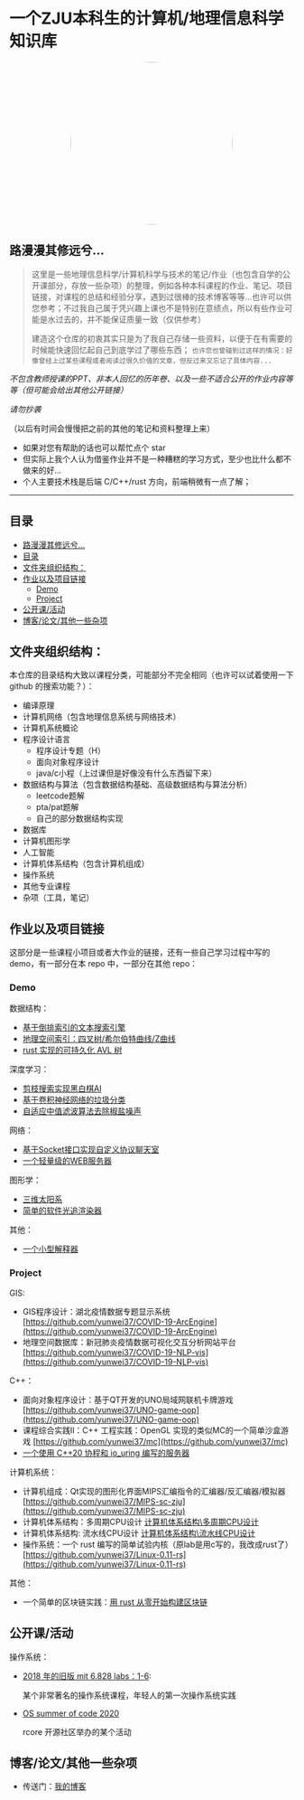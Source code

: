 # 一个ZJU本科生的计算机/地理信息科学知识库

<div align="center">
<img style="object-position: center;height: 30vmin;border-radius: 50%;" src="https://avatars.githubusercontent.com/u/34985212?v=4">
</div>

## 路漫漫其修远兮...

> 这里是一些地理信息科学/计算机科学与技术的笔记/作业（也包含自学的公开课部分，存放一些杂项）的整理，例如各种本科课程的作业、笔记、项目链接，对课程的总结和经验分享，遇到过很棒的技术博客等等...也许可以供您参考；不过我自己属于凭兴趣上课也不是特别在意绩点，所以有些作业可能是水过去的，并不能保证质量一致（仅供参考）
> 
> 建造这个仓库的初衷其实只是为了我自己存储一些资料，以便于在有需要的时候能快速回忆起自己到底学过了哪些东西；
> `也许您也曾碰到过这样的情况：好像曾经上过某些课程或者阅读过很久价值的文章，但反过来又忘记了具体内容...`
>

*不包含教师授课的PPT、非本人回忆的历年卷、以及一些不适合公开的作业内容等等（但可能会给出其他公开链接）*

*请勿抄袭*

（以后有时间会慢慢把之前的其他的笔记和资料整理上来）

- 如果对您有帮助的话也可以帮忙点个 star 
- 但实际上我个人认为借鉴作业并不是一种糟糕的学习方式，至少也比什么都不做来的好...
- 个人主要技术栈是后端 C/C++/rust 方向，前端稍微有一点了解；

-----------------------

## 目录

<!-- TOC -->

- [路漫漫其修远兮...](#路漫漫其修远兮)
- [目录](#目录)
- [文件夹组织结构：](#文件夹组织结构)
- [作业以及项目链接](#作业以及项目链接)
  - [Demo](#demo)
  - [Project](#project)
- [公开课/活动](#公开课活动)
- [博客/论文/其他一些杂项](#博客论文其他一些杂项)

<!-- /TOC -->

## 文件夹组织结构：

本仓库的目录结构大致以课程分类，可能部分不完全相同（也许可以试着使用一下 github 的搜索功能？）：

- 编译原理
- 计算机网络（包含地理信息系统与网络技术）
- 计算机系统概论
- 程序设计语言
  - 程序设计专题（H）
  - 面向对象程序设计
  - java/c小程（上过课但是好像没有什么东西留下来）
- 数据结构与算法（包含数据结构基础、高级数据结构与算法分析）
  - leetcode题解
  - pta/pat题解
  - 自己的部分数据结构实现
- 数据库
- 计算机图形学
- 人工智能
- 计算机体系结构（包含计算机组成）
- 操作系统
- 其他专业课程
- 杂项（工具，笔记）
    
## 作业以及项目链接

这部分是一些课程小项目或者大作业的链接，还有一些自己学习过程中写的 demo，有一部分在本 repo 中，一部分在其他 repo：

### Demo

数据结构：

- [基于倒排索引的文本搜索引擎](数据结构与算法/search_engine)
- [地理空间索引：四叉树/希尔伯特曲线/Z曲线](地理空间数据库/Geometry)
- [rust 实现的可持久化 AVL 树](https://github.com/yunwei37/immutable-map-rs)

深度学习：

- [剪枝搜索实现黑白棋AI](人工智能/AI_Reversi)
- [基于卷积神经网络的垃圾分类](人工智能/garbage-classification)
- [自适应中值滤波算法去除椒盐噪声](人工智能/image-restoration)

网络：

- [基于Socket接口实现自定义协议聊天室](计算机网络/socketChat)
- [一个轻量级的WEB服务器](计算机网络/webServer)

图形学：

- [三维太阳系](计算机图形学/SolarSystem)
- [简单的软件光追渲染器](https://github.com/yunwei37/rayTracing)

其他：

- [一个小型解释器](https://github.com/yunwei37/tryC)

### Project

GIS:

- GIS程序设计：湖北疫情数据专题显示系统 [https://github.com/yunwei37/COVID-19-ArcEngine](https://github.com/yunwei37/COVID-19-ArcEngine)
- 地理空间数据库：新冠肺炎疫情数据可视化交互分析网站平台 [https://github.com/yunwei37/COVID-19-NLP-vis](https://github.com/yunwei37/COVID-19-NLP-vis)
  
C++：

- 面向对象程序设计：基于QT开发的UNO局域网联机卡牌游戏 [https://github.com/yunwei37/UNO-game-oop](https://github.com/yunwei37/UNO-game-oop)
- 课程综合实践Ⅱ：C++ 工程实践：OpenGL 实现的类似MC的一个简单沙盒游戏 [https://github.com/yunwei37/mc](https://github.com/yunwei37/mc)
- [一个使用 C++20 协程和 io_uring 编写的服务器](https://github.com/yunwei37/co-uring-WebServer)

计算机系统：

- 计算机组成：Qt实现的图形化界面MIPS汇编指令的汇编器/反汇编器/模拟器 [https://github.com/yunwei37/MIPS-sc-zju](https://github.com/yunwei37/MIPS-sc-zju)
- 计算机体系结构：多周期CPU设计 [计算机体系结构\多周期CPU设计](计算机体系结构/多周期CPU设计)
- 计算机体系结构: 流水线CPU设计 [计算机体系结构\流水线CPU设计](计算机体系结构/流水线CPU设计)
- 操作系统：一个 rust 编写的简单试验内核（原lab是用c写的，我改成rust了）[https://github.com/yunwei37/Linux-0.11-rs](https://github.com/yunwei37/Linux-0.11-rs)

其他：

- 一个简单的区块链实践：[用 rust 从零开始构建区块链](https://github.com/yunwei37/blockchain-rust)

## 公开课/活动

操作系统：

- [2018 年的旧版 mit 6.828 labs：1-6](https://github.com/yunwei37/6.828-2018-labs):

  某个非常著名的操作系统课程，年轻人的第一次操作系统实践

- [OS summer of code 2020](https://github.com/yunwei37/os-summer-of-code-daily)

  rcore 开源社区举办的某个活动

## 博客/论文/其他一些杂项

- 传送门：[我的博客](https://www.yunwei123.tech/backlogs/)

